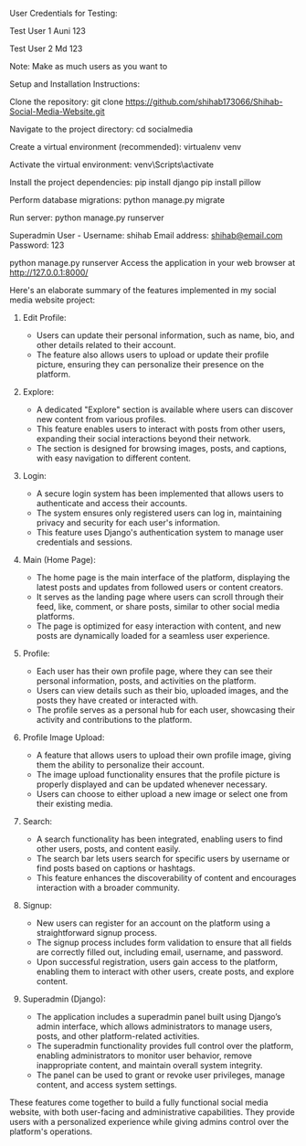 User Credentials for Testing:

Test User 1
Auni
123

Test User 2
Md
123

Note: Make as much users as you want to

Setup and Installation Instructions:

Clone the repository:
git clone https://github.com/shihab173066/Shihab-Social-Media-Website.git

Navigate to the project directory:
cd socialmedia

Create a virtual environment (recommended):
virtualenv venv

Activate the virtual environment:
venv\Scripts\activate

Install the project dependencies:
pip install django
pip install pillow

Perform database migrations:
python manage.py migrate

Run server:
python manage.py runserver

Superadmin User -
Username: shihab
Email address: shihab@email.com
Password: 123

python manage.py runserver
Access the application in your web browser at http://127.0.0.1:8000/

Here's an elaborate summary of the features implemented in my social media website project:

1. Edit Profile:
   - Users can update their personal information, such as name, bio, and other details related to their account.
   - The feature also allows users to upload or update their profile picture, ensuring they can personalize their presence on the platform.

2. Explore:
   - A dedicated "Explore" section is available where users can discover new content from various profiles.
   - This feature enables users to interact with posts from other users, expanding their social interactions beyond their network.
   - The section is designed for browsing images, posts, and captions, with easy navigation to different content.

3. Login:
   - A secure login system has been implemented that allows users to authenticate and access their accounts.
   - The system ensures only registered users can log in, maintaining privacy and security for each user's information.
   - This feature uses Django's authentication system to manage user credentials and sessions.

4. Main (Home Page):
   - The home page is the main interface of the platform, displaying the latest posts and updates from followed users or content creators.
   - It serves as the landing page where users can scroll through their feed, like, comment, or share posts, similar to other social media platforms.
   - The page is optimized for easy interaction with content, and new posts are dynamically loaded for a seamless user experience.

5. Profile:
   - Each user has their own profile page, where they can see their personal information, posts, and activities on the platform.
   - Users can view details such as their bio, uploaded images, and the posts they have created or interacted with.
   - The profile serves as a personal hub for each user, showcasing their activity and contributions to the platform.

6. Profile Image Upload:
   - A feature that allows users to upload their own profile image, giving them the ability to personalize their account.
   - The image upload functionality ensures that the profile picture is properly displayed and can be updated whenever necessary.
   - Users can choose to either upload a new image or select one from their existing media.

7. Search:
   - A search functionality has been integrated, enabling users to find other users, posts, and content easily.
   - The search bar lets users search for specific users by username or find posts based on captions or hashtags.
   - This feature enhances the discoverability of content and encourages interaction with a broader community.

8. Signup:
   - New users can register for an account on the platform using a straightforward signup process.
   - The signup process includes form validation to ensure that all fields are correctly filled out, including email, username, and password.
   - Upon successful registration, users gain access to the platform, enabling them to interact with other users, create posts, and explore content.

9. Superadmin (Django): 
   - The application includes a superadmin panel built using Django’s admin interface, which allows administrators to manage users, posts, and other platform-related activities.
   - The superadmin functionality provides full control over the platform, enabling administrators to monitor user behavior, remove inappropriate content, and maintain overall system integrity.
   - The panel can be used to grant or revoke user privileges, manage content, and access system settings.

These features come together to build a fully functional social media website, with both user-facing and administrative capabilities. They provide users with a personalized experience while giving admins control over the platform's operations.
